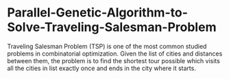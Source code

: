 # Parallel-Genetic-Algorithm-to-Solve-Traveling-Salesman-Problem
Traveling Salesman Problem (TSP) is one of the most common studied problems in combinatorial optimization. Given the list of cities and distances between them, the problem is to find the shortest tour possible which visits all the cities in list exactly once and ends in the city where it starts.
